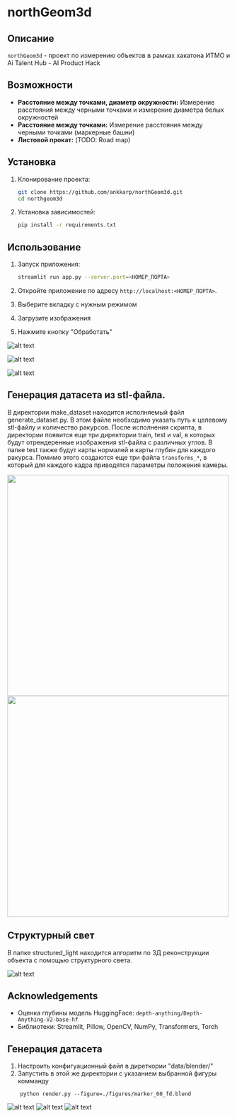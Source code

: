 # northGeom3d

## Описание
`northGeom3d` - проект по измерению объектов в рамках хакатона ИТМО и Ai Talent Hub - AI Product Hack

## Возможности
- **Расстояние между точками, диаметр окружности:** Измерение расстояния между черными точками и измерение диаметра белых окружностей
- **Расстояние между точками:** Измерение расстояния между черными точками (маркерные башни)
- **Листовой прокат:** (TODO: Road map)

## Установка

1. Клонирование проекта:
    ```bash
    git clone https://github.com/ankkarp/northGeom3d.git
    cd northgeom3d
    ```

2. Установка зависимостей:
    ```bash
    pip install -r requirements.txt
    ```

## Использование

1. Запуск приложения:
    ```bash
    streamlit run app.py --server.port=<НОМЕР_ПОРТА>
    ```

2. Откройте приложение по адресу `http://localhost:<НОМЕР_ПОРТА>`.

3. Выберите вкладку с нужным режимом

4. Загрузите изображения

5. Нажмите кнопку "Обработать"

![alt text](docs/image.png)

![alt text](docs/image_town.png)

![alt text](docs/depth_map.png)

## Генерация датасета из stl-файла.

В директории make_dataset находится исполняемый файл generate_dataset.py. В этом файле необходимо указать путь к целевому stl-файлу и количество ракурсов. После исполнения скрипта, в директории появится еще три директории train, test и val, в которых будут отрендеренные изображения stl-файла с различных углов. В папке test также будут карты нормалей и карты глубин для каждого ракурса. Помимо этого создаются еще три файла ``` transforms_* ```, в который для каждого кадра приводятся параметры положения камеры.

<img src='docs/r_0.png' width=500px> <img src='docs/r_0_depth.png' width=500px>

## Структурный свет

В папке structured_light находится алгоритм по 3Д реконструкции объекта с помощью структурного света.

![alt text](structured_light/Results/correspondence.jpg)

## Acknowledgements
- Оценка глубины модель HuggingFace: `depth-anything/Depth-Anything-V2-base-hf`
- Библиотеки: Streamlit, Pillow, OpenCV, NumPy, Transformers, Torch

## Генерация датасета
1. Настроить конфигуационный файл в диреткории "data/blender/"
2. Запустить в этой же директории с указанием выбранной фигуры комманду
```
    python render.py --figure=./figures/marker_60_fd.blend
```
![alt text](docs/0.1.png)
![alt text](docs/1.1.png)
![alt text](docs/2.1.png)

